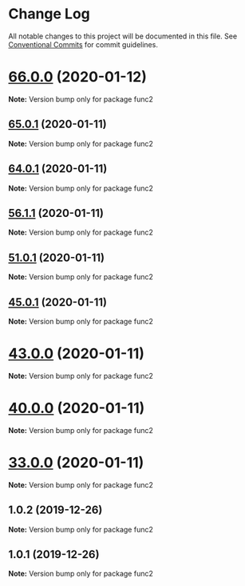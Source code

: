 # Change Log

All notable changes to this project will be documented in this file.
See [Conventional Commits](https://conventionalcommits.org) for commit guidelines.

# [66.0.0](https://github.com/yurikrupniktools/client-apps/compare/func2@65.0.1...func2@66.0.0) (2020-01-12)

**Note:** Version bump only for package func2





## [65.0.1](https://github.com/yurikrupniktools/client-apps/compare/func2@64.0.1...func2@65.0.1) (2020-01-11)

**Note:** Version bump only for package func2





## [64.0.1](https://github.com/yurikrupniktools/client-apps/compare/func2@56.1.1...func2@64.0.1) (2020-01-11)

**Note:** Version bump only for package func2





## [56.1.1](https://github.com/yurikrupniktools/client-apps/compare/func2@51.0.1...func2@56.1.1) (2020-01-11)

**Note:** Version bump only for package func2





## [51.0.1](https://github.com/yurikrupniktools/client-apps/compare/func2@45.0.1...func2@51.0.1) (2020-01-11)

**Note:** Version bump only for package func2





## [45.0.1](https://github.com/yurikrupniktools/client-apps/compare/func2@43.0.0...func2@45.0.1) (2020-01-11)

**Note:** Version bump only for package func2





# [43.0.0](https://github.com/yurikrupniktools/client-apps/compare/func2@40.0.0...func2@43.0.0) (2020-01-11)

**Note:** Version bump only for package func2





# [40.0.0](https://github.com/yurikrupniktools/client-apps/compare/func2@33.0.0...func2@40.0.0) (2020-01-11)

**Note:** Version bump only for package func2





# [33.0.0](https://github.com/yurikrupniktools/client-apps/compare/func2@15.0.0...func2@33.0.0) (2020-01-11)

**Note:** Version bump only for package func2





## 1.0.2 (2019-12-26)

**Note:** Version bump only for package func2





## 1.0.1 (2019-12-26)

**Note:** Version bump only for package func2
